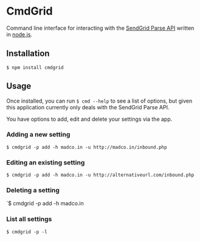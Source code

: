 # CmdGrid

Command line interface for interacting with the [SendGrid Parse API](http://docs.sendgrid.com) written in [node.js](http://nodejs.org).


## Installation

    $ npm install cmdgrid

## Usage

Once installed, you can run `$ cmd --help` to see a list of options, but given this application currently only deals with the SendGrid Parse API.

You have options to add, edit and delete your settings via the app.

### Adding a new setting

`$ cmdgrid -p add -h madco.in -u http://madco.in/inbound.php`

### Editing an existing setting

`$ cmdgrid -p add -h madco.in -u http://alternativeurl.com/inbound.php`

### Deleting a setting

`$ cmdgrid -p add -h madco.in

### List all settings

`$ cmdgrid -p -l`